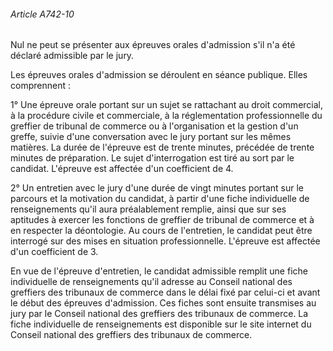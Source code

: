 ###### Article A742-10

Nul ne peut se présenter aux épreuves orales d'admission s'il n'a été déclaré admissible par le jury.

Les épreuves orales d'admission se déroulent en séance publique. Elles comprennent :

1° Une épreuve orale portant sur un sujet se rattachant au droit commercial, à la procédure civile et commerciale, à la réglementation professionnelle du greffier de tribunal de commerce ou à l'organisation et la gestion d'un greffe, suivie d'une conversation avec le jury portant sur les mêmes matières. La durée de l'épreuve est de trente minutes, précédée de trente minutes de préparation. Le sujet d'interrogation est tiré au sort par le candidat. L'épreuve est affectée d'un coefficient de 4.

2° Un entretien avec le jury d'une durée de vingt minutes portant sur le parcours et la motivation du candidat, à partir d'une fiche individuelle de renseignements qu'il aura préalablement remplie, ainsi que sur ses aptitudes à exercer les fonctions de greffier de tribunal de commerce et à en respecter la déontologie. Au cours de l'entretien, le candidat peut être interrogé sur des mises en situation professionnelle. L'épreuve est affectée d'un coefficient de 3.

En vue de l'épreuve d'entretien, le candidat admissible remplit une fiche individuelle de renseignements qu'il adresse au Conseil national des greffiers des tribunaux de commerce dans le délai fixé par celui-ci et avant le début des épreuves d'admission. Ces fiches sont ensuite transmises au jury par le Conseil national des greffiers des tribunaux de commerce. La fiche individuelle de renseignements est disponible sur le site internet du Conseil national des greffiers des tribunaux de commerce.

